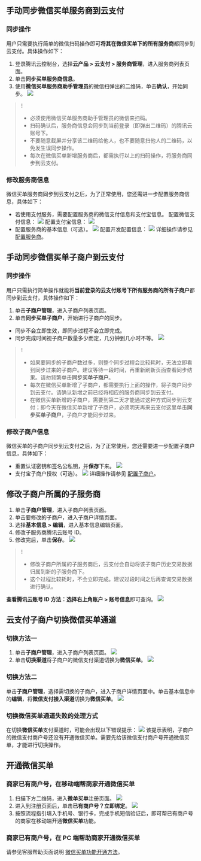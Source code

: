 ## 手动同步微信买单服务商到云支付
### 同步操作
用户只需要执行简单的微信扫码操作即可**将其在微信买单下的所有服务商**都同步到云支付。具体操作如下：
1. 登录腾讯云控制台，选择**云产品 > 云支付 > 服务商管理**，进入服务商列表页面。
2. 单击**同步买单服务商信息**。
3. 使用**微信买单服务商助手管理员**的微信扫弹出的二维码，单击**确认**，开始同步。
![](https://main.qcloudimg.com/raw/5f79d2e549109452acbbcbfa9a35e493.png)
>!
>- 必须使用微信买单服务商助手管理员的微信来扫码。
>- 扫码确认后，服务商信息会同步到当前登录（即弹出二维码）的腾讯云账号下。
> - 不要随意截屏并分享该二维码给他人，也不要随意扫他人的二维码，以免发生误同步操作。
> - 每次在微信买单新增服务商后，都需执行以上的扫码操作，将服务商同步到云支付。

### 修改服务商信息
微信买单服务商同步到云支付之后，为了正常使用，您还需进一步配置服务商信息，具体如下：
- 若使用支付服务，需要配置服务商的微信支付信息和支付宝信息。
配置微信支付信息：
![](https://main.qcloudimg.com/raw/dfcc336b284e7c794668e58ef4d80558.png)
配置支付宝信息：
![](https://main.qcloudimg.com/raw/0358b399495b9960b961f3b39efa3c34.png)
- 配置服务商的基本信息（可选）。
![](https://main.qcloudimg.com/raw/43b2fa4911c86f5cfcb4c1017d4c87e2.png)
配置开发配置信息：
![](https://main.qcloudimg.com/raw/259afc8d47bc4b36533c11ca71e71fd0.png)
详细操作请参见 [配置服务商](https://cloud.tencent.com/document/product/569/9796)。

## 手动同步微信买单子商户到云支付
###  同步操作
用户只需执行简单操作就能将**当前登录的云支付账号下所有服务商的所有子商户**都同步到云支付，具体操作如下：
1. 单击**子商户管理**，进入子商户列表页面。
2. 单击**同步买单子商户**，开始进行子商户的同步。
 -  同步不会立即生效，即同步过程不会立即完成。
 -  同步完成时间视子商户数量多少而定，几分钟到几小时不等。
![](https://main.qcloudimg.com/raw/e2a859951be2ca70fde7ec1902757f22.png)
> !
> - 如果要同步的子商户数过多，则整个同步过程会比较耗时，无法立即看到同步过来的子商户。建议等待一段时间，再重新刷新页面查看同步结果。请勿频繁单击**同步买单子商户**。
> - 每次在微信买单新增了子商户，都需要执行上面的操作，将子商户同步到云支付。请确认新增之前已经将相应的服务商同步到云支付。
> - 在微信买单新增的子商户，需要到第二天才能通过这种方式同步到云支付；即今天在微信买单新增了子商户，必须明天再来云支付这里单击**同步买单子商户**，子商户才能同步过来。

###  修改子商户信息
微信买单的子商户同步到云支付之后，为了正常使用，您还需要进一步配置子商户信息，具体如下：
- 重置认证密钥和签名公私钥，并**保存**下来。
![](https://main.qcloudimg.com/raw/ab55c61f35e5f78bbfc18ddc75a26494.png)
- 支付宝子商户授权（可选）。
![](https://main.qcloudimg.com/raw/6a0dc7aeca03424b3c7c9da1cbc93d48.png)
详细操作请参见 [配置子商户](https://cloud.tencent.com/document/product/569/9795)。

## 修改子商户所属的子服务商
1. 单击**子商户管理**，进入子商户列表页面。
2. 单击要修改的子商户，进入子商户详情页面。
3. 选择**基本信息 > 编辑**，进入基本信息编辑页面。
4. 修改子服务商腾讯云账号 ID。
5. 修改完后，单击**保存**。
![](https://main.qcloudimg.com/raw/413a30c8006328cdd7566b4424412209.png)
> ! 
> - 修改子商户所属的子服务商后，云支付会自动将该子商户历史交易数据归属到新的子服务商下。
> - 这个过程比较耗时，不会立即完成。建议过段时间之后再查询交易数据进行确认。

**查看腾讯云账号 ID 方法：**选择右上角**账户 > 账号信息**即可查询。
![](https://main.qcloudimg.com/raw/3af0abc441d470a2ca4b693e84a988dd.png)

##  云支付子商户切换微信买单通道
###  切换方法一
1. 单击**子商户管理**，进入子商户列表页面。
![](https://main.qcloudimg.com/raw/a059ecc416deaae89bb22ae63bb26b1c.png)
2. 单击**切换渠道**将子商户的微信支付渠道切换为**微信买单**。
![](https://main.qcloudimg.com/raw/fb8bde6c78081a07e929a8f75ef4171a.png)

###  切换方法二
单击**子商户管理**，选择需切换的子商户，进入子商户详情页面中。单击基本信息中的**编辑**，将**微信支付接入渠道**切换为**微信买单**。
![](https://main.qcloudimg.com/raw/3fc0f052d70d61aeb2f57b2fda340314.png)

###  切换微信买单通道失败的处理方式
在切换**微信买单**支付渠道时，可能会出现以下错误提示：
![](https://main.qcloudimg.com/raw/eb4180ce2371df5c796a3ebe70be7a2b.png)
该提示表明，子商户的微信支付商户号还没有开通微信买单。需要先给该微信支付商户号开通微信买单，才能进行切换操作。

## 开通微信买单
### 商家已有**商户号**，在移动端帮商家开通**微信买单**
1. 扫描下方二维码，进入**微单买单**注册页面。
![](https://main.qcloudimg.com/raw/a5a3dd8891639d3b00566db3c51cea38.png)
2. 进入到注册页面后，单击**已有商户号？立即绑定**。
![](https://main.qcloudimg.com/raw/41f2f9e92fa49498014557db8c19a802.png)
3. 按照流程指引填入手机号、银行卡，完成手机短信验证后，即可帮已有商户号的商家在移动端开通**微信买单**功能。

### 商家已有**商户号**，在 PC 端帮助商家开通**微信买单**
请参见客服帮助页面说明 [微信买单功能开通方法](https://kf.qq.com/faq/180806zAjYva180806Jfqumy.html )。
